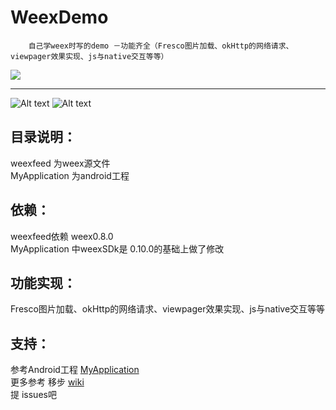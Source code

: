 # WeexDemo

```
    自己学weex时写的demo －功能齐全（Fresco图片加载、okHttp的网络请求、viewpager效果实现、js与native交互等等）
```

<img src='https://travis-ci.org/elvishew/xLog.svg?branch=master'/>

---


![Alt text](https://github.com/wangweiqi23/WeexDemo/blob/master/photo/page1.jpg)     ![Alt text](https://github.com/wangweiqi23/WeexDemo/blob/master/photo/page2.jpg)


## 目录说明：
weexfeed 为weex源文件      
MyApplication 为android工程

## 依赖：
weexfeed依赖 weex0.8.0     
MyApplication 中weexSDk是 0.10.0的基础上做了修改

## 功能实现：
Fresco图片加载、okHttp的网络请求、viewpager效果实现、js与native交互等等

## 支持：
参考Android工程 [MyApplication](https://github.com/wangweiqi23/WeexDemo/tree/master/MyApplication)                 
更多参考 移步 [wiki](https://github.com/wangweiqi23/WeexDemo/wiki)                 
提 issues吧                      
